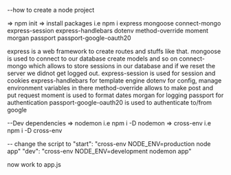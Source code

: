 --how to create a node project

=> npm init
=> install packages i.e npm i express mongoose connect-mongo express-session express-handlebars dotenv method-override moment morgan passport passport-google-oauth20

express is a web framework to create routes and stuffs like that.
mongoose is used to connect to our database create models and so on
connect-mongo which allows to store sessions in our database and if we reset the server we didnot get logged out.
express-session is used for session and cookies
express-handlebars for template engine
dotenv for config, manage environment variables in there
method-override allows to make post and put request
moment is used to format dates
morgan for logging
passport for authentication
passport-google-oauth20 is used to authenticate to/from google



--Dev dependencies
=> nodemon i.e npm i -D nodemon
=> cross-env i.e npm i -D cross-env


-- change the script to
"start": "cross-env NODE_ENV=production node app"
"dev": "cross-env NODE_ENV=development nodemon app"

now work to app.js